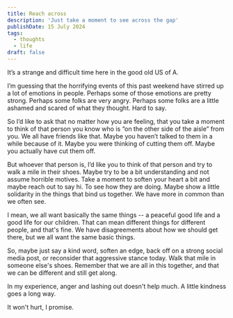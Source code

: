 ```yaml
---
title: Reach across
description: 'Just take a moment to see across the gap'
publishDate: 15 July 2024
tags:
  - thoughts
  - life
draft: false
---
```

It’s a strange and difficult time here in the good old US of A.

I’m guessing that the horrifying events of this past weekend have stirred up a lot of emotions in people.  Perhaps some of those emotions are pretty strong. Perhaps some folks are very angry.  Perhaps some folks are a little ashamed and scared of what they thought.  Hard to say.

So I’d like to ask that no matter how you are feeling, that you take a moment to think of that person you know who is “on the other side of the aisle” from you. We all have friends like that. Maybe you haven’t talked to them in a while because of it.  Maybe you were thinking of cutting them off.  Maybe you actually have cut them off.

But whoever that person is, I’d like you to think of that person and try to walk a mile in their shoes.  Maybe try to be a bit understanding and not assume horrible motives.  Take a moment to soften your heart a bit and maybe reach out to say hi.  To see how they are doing. Maybe show a little solidarity in the things that bind us together.  We have more in common than we often see.

I mean, we all want basically the same things -- a peaceful good life and a good life for our children. That can mean different things for different people, and that's fine.  We have disagreements about how we should get there, but we all want the same basic things.

So, maybe just say a kind word, soften an edge, back off on a strong social media post, or reconsider that aggressive stance today. Walk that mile in someone else's shoes.  Remember that we are all in this together, and that we can be different and still get along.

In my experience, anger and lashing out doesn't help much. A little kindness goes a long way.

It won't hurt, I promise.